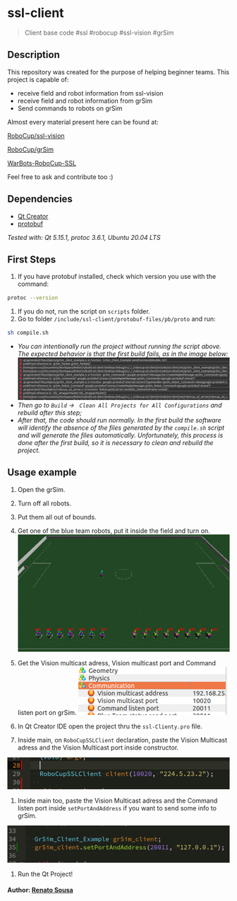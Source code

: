 
# ssl-client
> Client base code #ssl #robocup #ssl-vision #grSim 

## Description
This repository was created for the purpose of helping beginner teams.
This project is capable of:
- receive field and robot information from ssl-vision
- receive field and robot information from grSim
- Send commands to robots on grSim

Almost every material present here can be found at:

 [RoboCup/ssl-vision](https://github.com/RoboCup-SSL/ssl-vision)

 [RoboCup/grSim](https://github.com/RoboCup-SSL/grSim)

 [WarBots-RoboCup-SSL](https://github.com/findcongwang/WarBots-RoboCup-SSL)

Feel free to ask and contribute too :)

## Dependencies
- [Qt Creator](https://www.qt.io)
- [protobuf](https://github.com/google/protobuf)

*Tested with: Qt 5.15.1, protoc 3.6.1, Ubuntu 20.04 LTS*

## First Steps
1. If you have protobuf installed, check which version you use with the command:
```sh
protoc --version
```

1. If you do not, run the script on `scripts` folder.
1. Go to folder `/include/ssl-client/protobuf-files/pb/proto` and run:
```sh
sh compile.sh
```
- _You can intentionally run the project without running the script above. The expected behavior is that the first build fails, as in the image below:_
![](resources/expectedBehavior.png)
- _Then go to `Build` -> ` Clean All Projects for All Configurations` and rebuild after this step;_
- _After that, the code should run normally. In the first build the software will identify the absence of the files generated by the `compile.sh` script and will generate the files automatically. Unfortunately, this process is done after the first build, so it is necessary to clean and rebuild the project._

## Usage example
1. Open the grSim.
1. Turn off all robots.
1. Put them all out of bounds.
1. Get one of the blue team robots, put it inside the field and turn on.
![](resources/exampleSimulation.png)

1. Get the Vision multicast adress, Vision multicast port and Command listen port on grSim.
![](resources/ips.png)

1. In Qt Creator IDE open the project thru the `ssl-Clienty.pro` file.

2. Inside main, on `RoboCupSSLClient` declaration, paste the Vision Multicast adress and the Vision Multicast port inside constructor.

![](resources/clientH.png)

1. Inside main too, paste the Vision Multicast adress and the Command listen port inside `setPortAndAddress` if you want to send some info to grSim.
   
![](resources/myudpCPP.png)

1. Run the Qt Project!

#### Author: [Renato Sousa](https://github.com/renatoosousa) 

